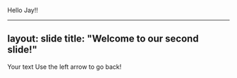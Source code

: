 Hello Jay!!

---
layout: slide
title: "Welcome to our second slide!"
---
Your text
Use the left arrow to go back!
